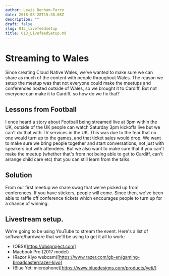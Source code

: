 ```yaml
---
author: Lewis Denham-Parry
date: 2018-08-28T15:38:08Z
description: ""
draft: false
slug: 013_livefeedsetup
title: 013_LivefeedSetup.md
---
```


# Streaming to Wales

Since creating Cloud Native Wales, we've wanted to make sure we can share as much of the content with people throughout Wales.
The reason we setup the meetup was that not everyone could make the meetups and conferences hosted outside of Wales, so we brought it to Cardiff.
But not everyone can make it to Cardiff, so how do we fix that?

## Lessons from Football

I once heard a story about Football being streamed live at 3pm within the UK, outside of the UK people can watch Saturday 3pm kickoffs live but we can't do that with TV services in the UK.
This was due to the fear that no one would turn up to the games, and that ticket sales would drop.
We want to make sure we bring people together and start conversations, not just with speakers but with attendees.
But we also want to make sure that if you can't make the meetup (whether that's from not being able to get to Cardiff, can't arrange child care etc) that you can still learn from the talks.

## Solution

From our first meetup we share swag that we've picked up from conferences.  If you have stickers, people will come.
Since then, we've been able to raffle off conference tickets which encourages people to turn up for a chance of winning.

## Livestream setup.

We're going to be using YouTube to stream the event.   Here's a list of software/hardware that we'll be using to get it all to work:

* (OBS)[https://obsproject.com]
* Macbook Pro (2017 model)
* (Razor Kiyo webcam)[https://www.razer.com/gb-en/gaming-broadcaster/razer-kiyo]
* (Blue Yeti microphone)[https://www.bluedesigns.com/products/yeti/]